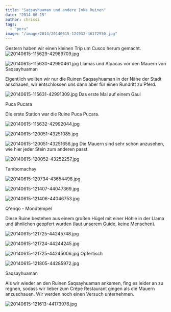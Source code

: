 ```yaml
---
title: "Saqsayhuaman und andere Inka Ruinen"
date: "2014-06-15"
author: chrissi
tags: 
  - "peru"
image: "/image/2014/20140615-124932-46172950.jpg"
---
```


Gestern haben wir einen kleinen Trip um Cusco herum gemacht. ![20140615-115629-42989709.jpg](images/20140615-115629-42989709.jpg)

![20140615-115630-42990461.jpg](images/20140615-115630-42990461.jpg) Llamas und Alpacas vor den Mauern von Saqsayhuaman

Eigentlich wollten wir nur die Ruinen Saqsayhuaman in der Nähe der Stadt anschauen, wir entschlossen uns dann aber für einen Rundritt zu Pferd.

![20140615-115631-42991309.jpg](images/20140615-115631-42991309.jpg) Das erste Mal auf einem Gaul

Puca Pucara

Die erste Station war die Ruine Puca Pucara.

![20140615-115632-42992044.jpg](images/20140615-115632-42992044.jpg)

![20140615-120051-43251085.jpg](images/20140615-120051-43251085.jpg)

![20140615-120051-43251656.jpg](images/20140615-120051-43251656.jpg) Die Mauern sind sehr schön anzusehen, wie hier jeder Stein zum anderen passt.

![20140615-120052-43252257.jpg](images/20140615-120052-43252257.jpg)

Tambomachay

![20140615-120734-43654498.jpg](images/20140615-120734-43654498.jpg)

![20140615-121407-44047369.jpg](images/20140615-121407-44047369.jpg)

![20140615-121406-44046753.jpg](images/20140615-121406-44046753.jpg)

Q'enqo - Mondtempel

Diese Ruine bestehen aus einem großen Hügel mit einer Höhle in der Llama und ähnlichen geopfert wurden (laut unserem Guide, keine Menschen).

![20140615-121725-44245748.jpg](images/20140615-121725-44245748.jpg)

![20140615-121724-44244245.jpg](images/20140615-121724-44244245.jpg)

![20140615-121725-44245006.jpg](images/20140615-121725-44245006.jpg) Opfertisch

![20140615-121805-44285972.jpg](images/20140615-121805-44285972.jpg)

Saqsayhuaman

Als wir wieder an den Ruinen Saqsayhuaman ankamen, fing es leider an zu regnen, sodass wir lieber zum Crêpe Restaurant gingen als die Mauern anzuschauen. Wir werden noch einen Versuch unternehmen.

![20140615-121613-44173976.jpg](images/20140615-121613-44173976.jpg)
